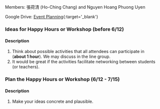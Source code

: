 
Members: 張荷清 (Ho-Ching Chang) and Nguyen Hoang Phuong Uyen

Google Drive: [Event Planning](https://drive.google.com/drive/folders/1qWYRhxHF_cTOeFAWCs1HA3WNLepQm_am){:target='_blank'}


### Ideas for Happy Hours or Workshop (before 6/12)

#### Description

1. Think about possible activities that all attendees can participate in (**about 1 hour**). We may discuss in the line group.
2. It would be great if the activities facilitate networking between students (or teachers).


### Plan the Happy Hours or Workshop (6/12 - 7/15)

#### Description

1. Make your ideas concrete and plausible.

